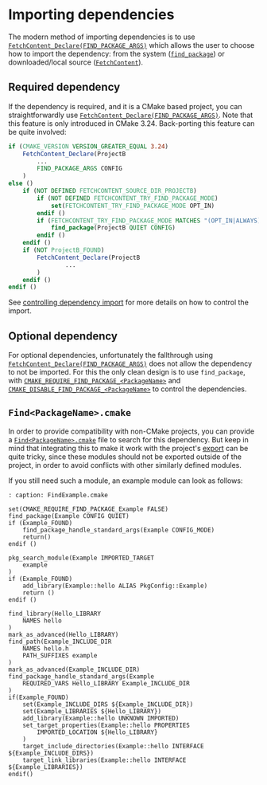 # Importing dependencies

The modern method of importing dependencies is to use
[`FetchContent_Declare(FIND_PACKAGE_ARGS)`] which allows the user to choose how
to import the dependency: from the system ([`find_package`]) or downloaded/local
source ([`FetchContent`]).

## Required dependency

If the dependency is required, and it is a CMake based project, you can
straightforwardly use [`FetchContent_Declare(FIND_PACKAGE_ARGS)`]. Note that
this feature is only introduced in CMake 3.24. Back-porting this feature can be
quite involved:
```cmake
if (CMAKE_VERSION VERSION_GREATER_EQUAL 3.24)
    FetchContent_Declare(ProjectB
        ...
        FIND_PACKAGE_ARGS CONFIG
    )
else ()
    if (NOT DEFINED FETCHCONTENT_SOURCE_DIR_PROJECTB)
        if (NOT DEFINED FETCHCONTENT_TRY_FIND_PACKAGE_MODE)
            set(FETCHCONTENT_TRY_FIND_PACKAGE_MODE OPT_IN)
        endif ()
        if (FETCHCONTENT_TRY_FIND_PACKAGE_MODE MATCHES "(OPT_IN|ALWAYS)")
            find_package(ProjectB QUIET CONFIG)
        endif ()
    endif ()
    if (NOT ProjectB_FOUND)
        FetchContent_Declare(ProjectB
                ...
        )
    endif ()
endif ()
```

See [controlling dependency import] for more details on how to control the
import.

## Optional dependency

For optional dependencies, unfortunately the fallthrough using
[`FetchContent_Declare(FIND_PACKAGE_ARGS)`] does not allow the dependency to not
be imported. For this the only clean design is to use `find_package`, with
[`CMAKE_REQUIRE_FIND_PACKAGE_<PackageName>`] and
[`CMAKE_DISABLE_FIND_PACKAGE_<PackageName>`] to control the dependencies.

## `Find<PackageName>.cmake`

In order to provide compatibility with non-CMake projects, you can provide a
[`Find<PackageName>.cmake`] file to search for this dependency. But keep in mind
that integrating this to make it work with the project's [export] can be quite
tricky, since these modules should not be exported outside of the project, in
order to avoid conflicts with other similarly defined modules.

If you still need such a module, an example module can look as follows:

```{code-block} cmake
: caption: FindExample.cmake

set(CMAKE_REQUIRE_FIND_PACKAGE_Example FALSE)
find_package(Example CONFIG QUIET)
if (Example_FOUND)
    find_package_handle_standard_args(Example CONFIG_MODE)
    return()
endif ()

pkg_search_module(Example IMPORTED_TARGET
    example
)
if (Example_FOUND)
    add_library(Example::hello ALIAS PkgConfig::Example)
    return ()
endif ()

find_library(Hello_LIBRARY
    NAMES hello
)
mark_as_advanced(Hello_LIBRARY)
find_path(Example_INCLUDE_DIR
    NAMES hello.h
    PATH_SUFFIXES example
)
mark_as_advanced(Example_INCLUDE_DIR)
find_package_handle_standard_args(Example
    REQUIRED_VARS Hello_LIBRARY Example_INCLUDE_DIR
)
if(Example_FOUND)
    set(Example_INCLUDE_DIRS ${Example_INCLUDE_DIR})
    set(Example_LIBRARIES ${Hello_LIBRARY})
    add_library(Example::hello UNKNOWN IMPORTED)
    set_target_properties(Example::hello PROPERTIES
        IMPORTED_LOCATION ${Hello_LIBRARY}
    )
    target_include_directories(Example::hello INTERFACE ${Example_INCLUDE_DIRS})
    target_link_libraries(Example::hello INTERFACE ${Example_LIBRARIES})
endif()
```

[controlling dependency import]: #dependency-import-options
[export]: export.md

[`FetchContent_Declare(FIND_PACKAGE_ARGS)`]: inv:cmake:std:label#fetchcontent-find_package-integration-examples
[`find_package`]: inv:cmake:cmake:command#command:find_package
[`FetchContent`]: inv:cmake:cmake:module#module:FetchContent
[`CMAKE_REQUIRE_FIND_PACKAGE_<PackageName>`]: inv:cmake:cmake:variable#variable:CMAKE_REQUIRE_FIND_PACKAGE_<PackageName>
[`CMAKE_DISABLE_FIND_PACKAGE_<PackageName>`]: inv:cmake:cmake:variable#variable:CMAKE_DISABLE_FIND_PACKAGE_<PackageName>
[`Find<PackageName>.cmake`]: <inv:cmake:std:label#find modules>
